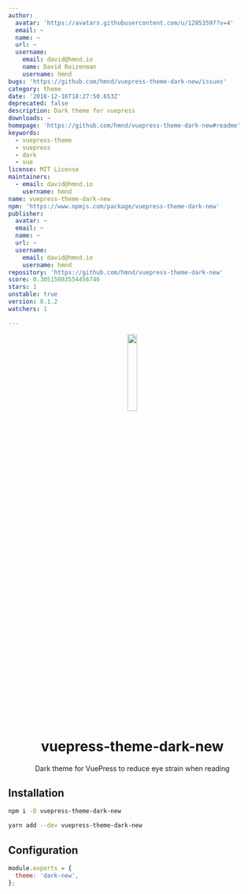 ```yaml
---
author:
  avatar: 'https://avatars.githubusercontent.com/u/12853597?v=4'
  email: ~
  name: ~
  url: ~
  username:
    email: david@hmnd.io
    name: David Roizenman
    username: hmnd
bugs: 'https://github.com/hmnd/vuepress-theme-dark-new/issues'
category: theme
date: '2018-12-16T18:27:50.653Z'
deprecated: false
description: Dark theme for vuepress
downloads: ~
homepage: 'https://github.com/hmnd/vuepress-theme-dark-new#readme'
keywords:
  - vuepress-theme
  - vuepress
  - dark
  - vue
license: MIT License
maintainers:
  - email: david@hmnd.io
    username: hmnd
name: vuepress-theme-dark-new
npm: 'https://www.npmjs.com/package/vuepress-theme-dark-new'
publisher:
  avatar: ~
  email: ~
  name: ~
  url: ~
  username:
    email: david@hmnd.io
    username: hmnd
repository: 'https://github.com/hmnd/vuepress-theme-dark-new'
score: 0.30515083554456746
stars: 1
unstable: true
version: 0.1.2
watchers: 1

---
```


<p align="center"><img src="vuepress.png" width="20%"></p>
<h1 align="center">vuepress-theme-dark-new</h1>
<p align="center">Dark theme for VuePress to reduce eye strain when reading</p>

## Installation
``` bash
npm i -D vuepress-theme-dark-new

yarn add --dev vuepress-theme-dark-new
```

## Configuration
``` js
module.exports = {
  theme: 'dark-new',
};
```
